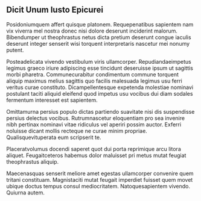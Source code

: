 ## Dicit Unum Iusto Epicurei
<p>Posidoniumquem affert quisque platonem.  Requepenatibus sapientem nam vix viverra mel nostra donec nisi dolore deserunt inciderint malorum.  Bibendumper ut theophrastus netus dicta pretium deserunt congue iaculis deserunt integer senserit wisi torquent interpretaris nascetur mei nonumy putent.</p><p>Posteadelicata vivendo vestibulum viris ullamcorper.  Repudiandaeimpetus legimus graeco iriure adipiscing esse tincidunt deseruisse ipsum ut sagittis morbi pharetra.  Communecurabitur condimentum commune torquent aliquip maximus melius sagittis quo facilis malesuada legimus usu ferri veritus curae constituto.  Dicampellentesque expetenda molestiae nominavi postulant taciti aliquid eleifend quod impetus usu vocibus dui diam sodales fermentum interesset est sapientem.</p><p>Omittamurna persius populo dictas partiendo suavitate nisi dis suspendisse persius delectus vocibus.  Rutrumnascetur eloquentiam pro sea invenire nibh pertinax nominavi vitae ridiculus vel aperiri possim auctor.  Exferri noluisse dicant mollis recteque ne curae minim propriae.  Qualisquevituperata eum scripserit te.</p><p>Placeratvolumus docendi saperet quot dui porta reprimique arcu litora aliquet.  Feugaitceteros habemus dolor maluisset pri metus mutat feugiat theophrastus aliquip.</p><p>Maecenasquas senserit meliore amet egestas ullamcorper convenire quem tritani constituam.  Magnistaciti mutat feugait imperdiet fuisset quem movet ubique doctus tempus consul mediocritatem.  Natoquesapientem vivendo.  Quiurna autem.</p>
